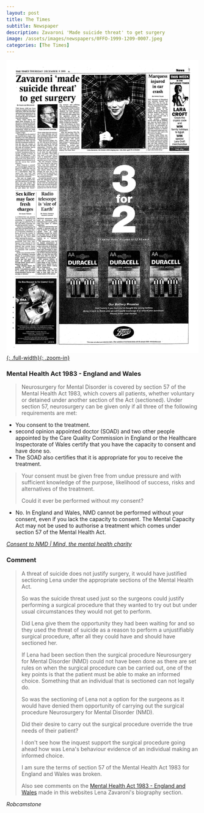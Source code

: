 ```yaml
---
layout: post
title: The Times
subtitle: Newspaper
description: Zavaroni 'Made suicide threat' to get surgery
image: /assets/images/newspapers/0FFO-1999-1209-0007.jpeg
categories: [The Times]
---
```


[![](/assets/images/newspapers/0FFO-1999-1209-0007.jpeg){: .full-width}{: .zoom-in}](/assets/images/newspapers/0FFO-1999-1209-0007.jpeg)


### Mental Health Act 1983 - England and Wales
> Neurosurgery for Mental Disorder is covered by section 57 of the Mental Health Act 1983, which covers all patients, whether voluntary or detained under another section of the Act (sectioned). Under section 57, neurosurgery can be given only if all three of the following requirements are met:
>
* You consent to the treatment.
* second opinion appointed doctor (SOAD) and two other people appointed by the Care Quality Commission in England or the Healthcare Inspectorate of Wales certify that you have the capacity to consent and have done so.
* The SOAD also certifies that it is appropriate for you to receive the treatment.
>
> Your consent must be given free from undue pressure and with sufficient knowledge of the purpose, likelihood of success, risks and alternatives of the treatment.
>
> Could it ever be performed without my consent?
>
* No. In England and Wales, NMD cannot be performed without your consent, even if you lack the capacity to consent. The Mental Capacity Act may not be used to authorise a treatment which comes under section 57 of the Mental Health Act.

<cite>[Consent to NMD | Mind, the mental health charity](https://www.mind.org.uk/information-support/drugs-and-treatments/neurosurgery-for-mental-disorder-nmd/consent-to-nmd#TheLawInEnglandAndWales)</cite>

### Comment
> A threat of suicide does not justify surgery, it would have justified sectioning Lena under the appropriate sections of the Mental Health Act.
>
> So was the suicide threat used just so the surgeons could justify performing a surgical procedure that they wanted to try out but under usual circumstances they would not get to perform.
>
> Did Lena give them the opportunity they had been waiting for and so they used the threat of suicide as a reason to perform a unjustifiably surgical procedure, after all they could have and should have sectioned her.
>
> If Lena had been section then the surgical procedure Neurosurgery for Mental Disorder (NMD) could not have been done as there are set rules on when the surgical procedure can be carried out, one of the key points is that the patient must be able to make an informed choice. Something that an individual that is sectioned can not legally do.
>
> So was the sectioning of Lena not a option for the surgeons as it would have denied them opportunity of carrying out the surgical procedure Neurosurgery for Mental Disorder (NMD).
>
> Did their desire to carry out the surgical procedure override the true needs of their patient?
>
> I don't see how the inquest support the surgical procedure going ahead how was Lena's behaviour evidence of an individual making an informed choice.
>
> I am sure the terms of section 57 of the Mental Health Act 1983 for England and Wales was broken.
>
> Also see comments on the [Mental Health Act 1983 - England and Wales](http://127.0.0.1:4000/biography/lena-zavaroni#comment) made in this websites Lena Zavaroni's biography section.

<cite>Robcamstone</cite>


